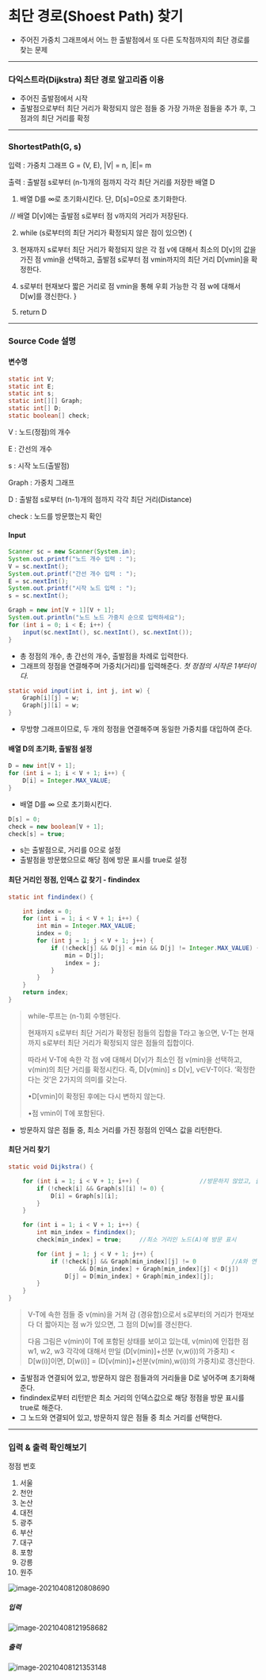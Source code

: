 # 최단 경로(Shoest Path) 찾기

- 주어진 가중치 그래프에서 어느 한 출발점에서 또 다른 도착점까지의 최단 경로를 찾는 문제

---

### 다익스트라(Dijkstra) 최단 경로 알고리즘 이용

- 주어진 출발점에서 시작
- 출발점으로부터 최단 거리가 확정되지 않은 점들 중 가장 가까운 점들을 추가 후, 그 점과의 최단 거리를 확정

---

### ShortestPath(G, s)

입력 : 가중치 그래프 G = (V, E), |V| = n, |E|= m

출력 : 출발점 s로부터 (n-1)개의 점까지 각각 최단 거리를 저장한 배열 D

1. 배열 D를 ∞로 초기화시킨다. 단, D[s]=0으로 초기화한다.

​                 // 배열 D[v]에는 출발점 s로부터 점 v까지의 거리가 저장된다.

2. while (s로부터의 최단 거리가 확정되지 않은 점이 있으면) {

3. 현재까지 s로부터 최단 거리가 확정되지 않은 각 점 v에 대해서 최소의 D[v]의 값을 가진 점 vmin을 선택하고, 출발점 s로부터 점 vmin까지의 최단 거리 D[vmin]을 확정한다.

4. s로부터 현재보다 짧은 거리로 점 vmin을 통해 우회 가능한 각 점 w에 대해서 D[w]를 갱신한다. }

5. return D

---

### Source Code 설명

#### 변수명

```java
static int V;               
static int E;              
static int s;              
static int[][] Graph;       
static int[] D;            
static boolean[] check;    
```

V : 노드(정점)의 개수

E : 간선의 개수

s : 시작 노드(출발점)

Graph : 가중치 그래프

D : 출발점 s로부터 (n-1)개의 점까지 각각 최단 거리(Distance)

check : 노드를 방문했는지 확인



#### Input

```java
Scanner sc = new Scanner(System.in);
System.out.printf("노드 개수 입력 : ");
V = sc.nextInt();                           
System.out.printf("간선 개수 입력 : ");
E = sc.nextInt();
System.out.printf("시작 노드 입력 : ");
s = sc.nextInt();                         

Graph = new int[V + 1][V + 1];
System.out.println("노드 노드 가중치 순으로 입력하세요");
for (int i = 0; i < E; i++) {
    input(sc.nextInt(), sc.nextInt(), sc.nextInt());   
}
```

- 총 정점의 개수, 총 간선의 개수, 출발점을 차례로 입력한다.
- 그래프의 정점을 연결해주며 가중치(거리)를 입력해준다. *첫 정점의 시작은 1부터이다.*

```java
static void input(int i, int j, int w) { 
    Graph[i][j] = w;                  
    Graph[j][i] = w;                  
}
```

- 무방향 그래프이므로, 두 개의 정점을 연결해주며 동일한 가중치를 대입하여 준다.



#### 배열 D의 초기화, 출발점 설정

```java
D = new int[V + 1];
for (int i = 1; i < V + 1; i++) {
    D[i] = Integer.MAX_VALUE;         
}
```

- 배열 D를 ∞ 으로 초기화시킨다.

```java
D[s] = 0;                            
check = new boolean[V + 1];
check[s] = true;                     
```

- s는 출발점으로, 거리를 0으로 설정
- 출발점을 방문했으므로 해당 점에 방문 표시를 true로 설정



#### 최단 거리인 정점, 인덱스 값 찾기 - findindex

```java
static int findindex() {

    int index = 0;
    for (int i = 1; i < V + 1; i++) {
        int min = Integer.MAX_VALUE;
        index = 0;
        for (int j = 1; j < V + 1; j++) {
            if (!check[j] && D[j] < min && D[j] != Integer.MAX_VALUE) { //방문하지 않았고, 최소 거리의 인덱스 리턴
                min = D[j];
                index = j;
            }
        }
    }
    return index;
}
```

> while-루프는 (n-1)회 수행된다.
>
> 현재까지 s로부터 최단 거리가 확정된 점들의 집합을 T라고 놓으면, V-T는 현재까지 s로부터 최단 거리가 확정되지 않은 점들의 집합이다.
>
> 따라서 V-T에 속한 각 점 v에 대해서 D[v]가 최소인 점 v(min)을 선택하고, v(min)의 최단 거리를 확정시킨다. 즉, D[v(min)] ≤ D[v], v∈V-T이다. ‘확정한다는 것’은 2가지의 의미를 갖는다.
>
> •D[vmin]이 확정된 후에는 다시 변하지 않는다.
>
> •점 vmin이 T에 포함된다.

- 방문하지 않은 점들 중, 최소 거리를 가진 정점의 인덱스 값을 리턴한다.



#### 최단 거리 찾기

```java
static void Dijkstra() {

    for (int i = 1; i < V + 1; i++) {                 //방문하지 않았고, 출발점과 이어진 노드의 가중치를 D에 대입
        if (!check[i] && Graph[s][i] != 0) {
            D[i] = Graph[s][i];
        }
    }

    for (int i = 1; i < V + 1; i++) {
        int min_index = findindex();
        check[min_index] = true;     //최소 거리인 노드(A)에 방문 표시

        for (int j = 1; j < V + 1; j++) {
            if (!check[j] && Graph[min_index][j] != 0          //A와 연결된 방문하지 않은 노드들 중 최소 거리 선택
                    && D[min_index] + Graph[min_index][j] < D[j])
                D[j] = D[min_index] + Graph[min_index][j];
        }
    }
}
```

> V-T에 속한 점들 중 v(min)을 거쳐 감 (경유함)으로서 s로부터의 거리가 현재보다 더 짧아지는 점 w가 있으면, 그 점의 D[w]를 갱신한다.
>
> 다음 그림은 v(min)이 T에 포함된 상태를 보이고 있는데, v(min)에 인접한 점 w1, w2, w3 각각에 대해서 만일 (D[v(min)]+선분 (v,w(i))의 가중치) < D[w(i)]이면, D[w(i)] = (D[v(min)]+선분(v(min),w(i))의 가중치)로 갱신한다.

- 출발점과 연결되어 있고, 방문하지 않은 점들과의 거리들을 D로 넣어주며 초기화해준다.
- findindex로부터 리턴받은 최소 거리의 인덱스값으로 해당 정점을 방문 표시를 true로 해준다.
- 그 노드와 연결되어 있고, 방문하지 않은 점들 중 최소 거리를 선택한다.

---

### 입력 & 출력 확인해보기

정점 번호

1. 서울
2. 천안
3. 논산
4. 대전
5. 광주
6. 부산
7. 대구
8. 포항
9. 강릉
10. 원주

![image-20210408120808690](C:\Users\82106\AppData\Roaming\Typora\typora-user-images\image-20210408120808690.png)

##### 입력

![image-20210408121958682](C:\Users\82106\AppData\Roaming\Typora\typora-user-images\image-20210408121958682.png)

##### 출력

![image-20210408121353148](C:\Users\82106\AppData\Roaming\Typora\typora-user-images\image-20210408121353148.png)

